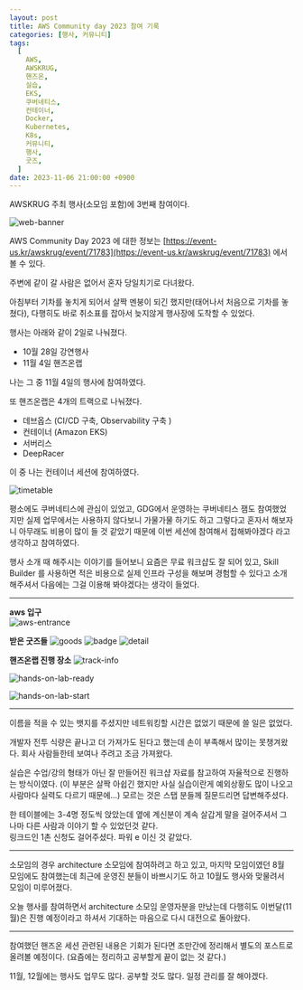 ```yaml
---
layout: post
title: AWS Community day 2023 참여 기록
categories: [행사, 커뮤니티]
tags:
  [
    AWS,
    AWSKRUG,
    핸즈온,
    실습,
    EKS,
    쿠버네티스,
    컨테이너,
    Docker,
    Kubernetes,
    K8s,
    커뮤니티,
    행사,
    굿즈,
  ]
date: 2023-11-06 21:00:00 +0900
---
```


AWSKRUG 주최 행사(소모임 포함)에 3번째 참여이다.

![web-banner](/assets/images/2023-11-04-aws-community-day-2023/web-banner.jpeg)

AWS Community Day 2023 에 대한 정보는 [https://event-us.kr/awskrug/event/71783](https://event-us.kr/awskrug/event/71783) 에서 볼 수 있다.

주변에 같이 갈 사람은 없어서 혼자 당일치기로 다녀왔다.

아침부터 기차를 놓치게 되어서 살짝 멘붕이 되긴 했지만(태어나서 처음으로 기차를 놓쳤다), 다행히도 바로 취소표를 잡아서 늦지않게 행사장에 도착할 수 있었다.

행사는 아래와 같이 2일로 나눠졌다.

- 10월 28일 강연행사
- 11월 4일 핸즈온랩

나는 그 중 11월 4일의 행사에 참여하였다.

또 핸즈온랩은 4개의 트랙으로 나눠졌다.

- 데브옵스 (CI/CD 구축, Observability 구축 )
- 컨테이너 (Amazon EKS)
- 서버리스
- DeepRacer

이 중 나는 컨테이너 세션에 참여하였다.

![timetable](/assets/images/2023-11-04-aws-community-day-2023/timetable.png)

평소에도 쿠버네티스에 관심이 있었고, GDG에서 운영하는 쿠버네티스 잼도 참여했었지만 실제 업무에서는 사용하지 않다보니 가물가물 하기도 하고 그렇다고 혼자서 해보자니 아무래도 비용이 많이 들 것 같았기 때문에 이번 세션에 참여해서 접해봐야겠다 라고 생각하고 참여하였다.

행사 소개 때 해주시는 이야기를 들어보니 요즘은 무료 워크샵도 잘 되어 있고, Skill Builder 를 사용하면 적은 비용으로 실제 인프라 구성을 해보며 경험할 수 있다고 소개해주셔서 다음에는 그걸 이용해 봐야겠다는 생각이 들었다.

---

**aws 입구**  
![aws-entrance](/assets/images/2023-11-04-aws-community-day-2023/aws-entrance.jpg)

**받은 굿즈들**
![goods](/assets/images/2023-11-04-aws-community-day-2023/goods.jpg)
![badge](/assets/images/2023-11-04-aws-community-day-2023/goods-badge.jpg)
![detail](/assets/images/2023-11-04-aws-community-day-2023/goods-detail.jpg)

**핸즈온랩 진행 장소**
![track-info](/assets/images/2023-11-04-aws-community-day-2023/track-info.jpg)

![hands-on-lab-ready](/assets/images/2023-11-04-aws-community-day-2023/hands-on-lab-ready.jpg)

![hands-on-lab-start](/assets/images/2023-11-04-aws-community-day-2023/hands-on-lab-start.jpg)

---

이름을 적을 수 있는 뱃지를 주셨지만 네트워킹할 시간은 없었기 때문에 쓸 일은 없었다.

개발자 전투 식량은 끝나고 더 가져가도 된다고 했는데 손이 부족해서 많이는 못챙겨왔다. 회사 사람들한테 보여나 주려고 조금 가져왔다.

실습은 수업/강의 형태가 아닌 잘 만들어진 워크샵 자료를 참고하여 자율적으로 진행하는 방식이였다.
(이 부분은 살짝 아쉽긴 했지만 사실 실습이란게 예외상황도 많이 나오고 사람마다 실력도 다르기 때문에...)
모르는 것은 스탭 분들께 질문드리면 답변해주셨다.

한 테이블에는 3-4명 정도씩 앉았는데 옆에 계신분이 계속 살갑게 말을 걸어주셔서 그나마 다른 사람과 이야기 할 수 있었던것 같다.  
링크드인 1촌 신청도 걸어주셨다. 파워 e 이신 것 같았다.

---

소모임의 경우 architecture 소모임에 참여하려고 하고 있고, 마지막 모임이였던 8월 모임에도 참여했는데 최근에 운영진 분들이 바쁘시기도 하고 10월도 행사와 맞물려서 모임이 미루어졌다.

오늘 행사를 참여하면서 architecture 소모임 운영자분을 만났는데 다행히도 이번달(11월)은 진행 예정이라고 하셔서 기대하는 마음으로 다시 대전으로 돌아왔다.

---

참여했던 핸즈온 세션 관련된 내용은 기회가 된다면 조만간에 정리해서 별도의 포스트로 올려볼 예정이다. (요즘에는 정리하고 공부할게 끝이 없는 것 같다.)

11월, 12월에는 행사도 업무도 많다. 공부할 것도 많다. 일정 관리를 잘 해야겠다.
